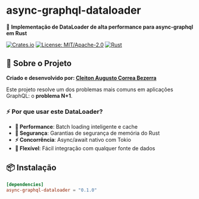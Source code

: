 # async-graphql-dataloader

🚀 **Implementação de DataLoader de alta performance para async-graphql em Rust**

[![Crates.io](https://img.shields.io/crates/v/async-graphql-dataloader)](https://crates.io/crates/async-graphql-dataloader)
[![License: MIT/Apache-2.0](https://img.shields.io/badge/License-MIT%2FApache--2.0-blue.svg)](LICENSE-MIT)
[![Rust](https://img.shields.io/badge/rust-1.60%2B-orange.svg)](https://www.rust-lang.org)

## 🎯 **Sobre o Projeto**

**Criado e desenvolvido por: [Cleiton Augusto Correa Bezerra](https://github.com/cleitonaugusto)**

Este projeto resolve um dos problemas mais comuns em aplicações GraphQL: o **problema N+1**.

### ⚡ **Por que usar este DataLoader?**

- **🚀 Performance**: Batch loading inteligente e cache
- **🦀 Segurança**: Garantias de segurança de memória do Rust
- **⚡ Concorrência**: Async/await nativo com Tokio
- **🔧 Flexível**: Fácil integração com qualquer fonte de dados

## 📦 **Instalação**

```toml
[dependencies]
async-graphql-dataloader = "0.1.0"
